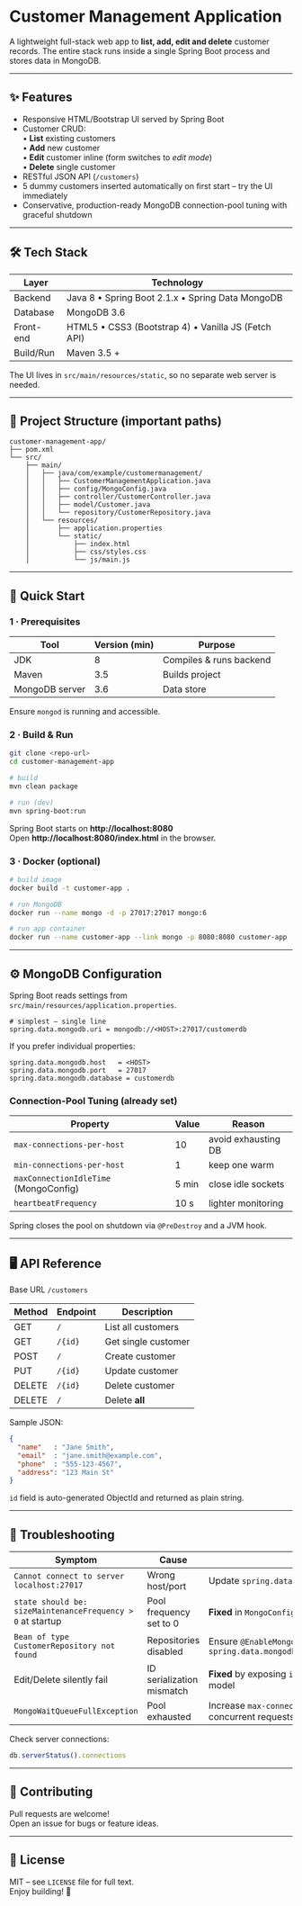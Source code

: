 # Customer Management Application

A lightweight full-stack web app to **list, add, edit and delete** customer records.
The entire stack runs inside a single Spring Boot process and stores data in MongoDB.

---

## ✨ Features

* Responsive HTML/Bootstrap UI served by Spring Boot
* Customer CRUD:  
  • **List** existing customers  
  • **Add** new customer  
  • **Edit** customer inline (form switches to *edit mode*)  
  • **Delete** single customer
* RESTful JSON API (`/customers`)
* 5 dummy customers inserted automatically on first start – try the UI immediately
* Conservative, production-ready MongoDB connection-pool tuning with graceful shutdown

---

## 🛠️ Tech Stack

| Layer       | Technology                                   |
|-------------|----------------------------------------------|
| Backend     | Java 8 • Spring Boot 2.1.x • Spring Data MongoDB |
| Database    | MongoDB 3.6             |
| Front-end   | HTML5 • CSS3 (Bootstrap 4) • Vanilla JS (Fetch API) |
| Build/Run   | Maven 3.5 +                                  |

The UI lives in `src/main/resources/static`, so no separate web server is needed.

---

## 📂 Project Structure (important paths)

```
customer-management-app/
├── pom.xml
└── src/
    ├── main/
    │   ├── java/com/example/customermanagement/
    │   │   ├── CustomerManagementApplication.java
    │   │   ├── config/MongoConfig.java
    │   │   ├── controller/CustomerController.java
    │   │   ├── model/Customer.java
    │   │   └── repository/CustomerRepository.java
    │   └── resources/
    │       ├── application.properties
    │       └── static/
    │           ├── index.html
    │           ├── css/styles.css
    │           └── js/main.js
```

---

## 🚀 Quick Start

### 1 · Prerequisites

| Tool            | Version (min) | Purpose                    |
|-----------------|--------------|----------------------------|
| JDK             | 8            | Compiles & runs backend    |
| Maven           | 3.5          | Builds project             |
| MongoDB server  | 3.6          | Data store                 |

Ensure `mongod` is running and accessible.

### 2 · Build & Run

```bash
git clone <repo-url>
cd customer-management-app

# build
mvn clean package

# run (dev)
mvn spring-boot:run
```

Spring Boot starts on **http://localhost:8080**  
Open **http://localhost:8080/index.html** in the browser.

### 3 · Docker (optional)

```bash
# build image
docker build -t customer-app .

# run MongoDB
docker run --name mongo -d -p 27017:27017 mongo:6

# run app container
docker run --name customer-app --link mongo -p 8080:8080 customer-app
```

---

## ⚙️ MongoDB Configuration

Spring Boot reads settings from `src/main/resources/application.properties`.

```
# simplest – single line
spring.data.mongodb.uri = mongodb://<HOST>:27017/customerdb
```

If you prefer individual properties:

```
spring.data.mongodb.host   = <HOST>
spring.data.mongodb.port   = 27017
spring.data.mongodb.database = customerdb
```

### Connection-Pool Tuning (already set)

| Property                                    | Value | Reason |
|---------------------------------------------|-------|--------|
| `max-connections-per-host`                  | 10    | avoid exhausting DB |
| `min-connections-per-host`                  | 1     | keep one warm       |
| `maxConnectionIdleTime` (MongoConfig)       | 5 min | close idle sockets  |
| `heartbeatFrequency`                        | 10 s  | lighter monitoring  |

Spring closes the pool on shutdown via `@PreDestroy` and a JVM hook.

---

## 🖥️ API Reference

Base URL `/customers`

| Method | Endpoint        | Description          |
|--------|-----------------|----------------------|
| GET    | `/`             | List all customers   |
| GET    | `/{id}`         | Get single customer  |
| POST   | `/`             | Create customer      |
| PUT    | `/{id}`         | Update customer      |
| DELETE | `/{id}`         | Delete customer      |
| DELETE | `/`             | Delete **all**       |

Sample JSON:

```json
{
  "name"   : "Jane Smith",
  "email"  : "jane.smith@example.com",
  "phone"  : "555-123-4567",
  "address": "123 Main St"
}
```

`id` field is auto-generated ObjectId and returned as plain string.

---

## 🧩 Troubleshooting

| Symptom | Cause | Fix |
|---------|-------|-----|
| `Cannot connect to server localhost:27017` | Wrong host/port | Update `spring.data.mongodb.uri` |
| `state should be: sizeMaintenanceFrequency > 0` at startup | Pool frequency set to 0 | **Fixed** in `MongoConfig` (uses 60 000 ms) |
| `Bean of type CustomerRepository not found` | Repositories disabled | Ensure `@EnableMongoRepositories` present & `spring.data.mongodb.repositories.type=auto` |
| Edit/Delete silently fail | ID serialization mismatch | **Fixed** by exposing `id` as string in `Customer` model |
| `MongoWaitQueueFullException` | Pool exhausted | Increase `max-connections-per-host` or reduce concurrent requests |

Check server connections:

```js
db.serverStatus().connections
```

---

## 👐 Contributing

Pull requests are welcome!  
Open an issue for bugs or feature ideas.

---

## 📜 License

MIT – see `LICENSE` file for full text.  
Enjoy building! 🚀
